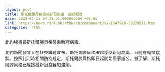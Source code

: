 ```yaml
---
layout: post
title: 斯托爾滕貝格感染新冠病毒　症狀輕微
date: 2022-05-11 04:58:01.000000000 +08:00
link: https://news.rthk.hk/rthk/ch/component/k2/1647926-20220511.htm
categories: rthk
---
```


北約秘書長斯托爾滕貝格感染新冠病毒。

北約新聞發言人在社交媒體宣布，斯托爾滕貝格確診感染新冠病毒，目前有輕微症狀。按照比利時相關防疫規定，斯托爾滕貝格即日起開始居家辦公。據了解，斯托爾滕貝格已經接種新冠疫苗加強劑。
